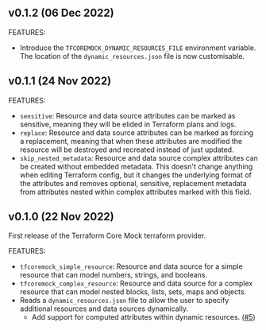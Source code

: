 ## v0.1.2 (06 Dec 2022)

FEATURES:

* Introduce the `TFCOREMOCK_DYNAMIC_RESOURCES_FILE` environment variable. The location of the `dynamic_resources.json` file is now customisable.

## v0.1.1 (24 Nov 2022)

FEATURES:

* `sensitive`: Resource and data source attributes can be marked as sensitive, meaning they will be elided in Terraform plans and logs.
* `replace`: Resource and data source attributes can be marked as forcing a replacement, meaning that when these attributes are modified the resource will be destroyed and recreated instead of just updated.
* `skip_nested_metadata`: Resource and data source complex attributes can be created without embedded metadata. This doesn't change anything when editing Terraform config, but it changes the underlying format of the attributes and removes optional, sensitive, replacement metadata from attributes nested within complex attributes marked with this field.

## v0.1.0 (22 Nov 2022)

First release of the Terraform Core Mock terraform provider.

FEATURES:

* `tfcoremock_simple_resource`: Resource and data source for a simple resource that can model numbers, strings, and booleans.
* `tfcoremock_complex_resource`: Resource and data source for a complex resource that can model nested blocks, lists, sets, maps and objects.
* Reads a `dynamic_resources.json` file to allow the user to specify additional resources and data sources dynamically.
  * Add support for computed attributes within dynamic resources. ([#5](https://github.com/hashicorp/terraform-provider-tfcoremock/pull/5))
